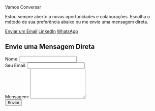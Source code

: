 <div class="contact-page">
  <div class="contact-hero">
    <p class="name">Vamos Conversar</p>
    <p class="tagline">Estou sempre aberto a novas oportunidades e colaborações. Escolha o método de sua preferência abaixo ou me envie uma mensagem direta.</p>
  </div>
 <div class="contact-actions">
      <a href="mailto:silvaemerson797@gmail.com" class="contact-button brand">Enviar um Email</a>
      <a href="https://www.linkedin.com/in/emerson-silva-ricardo-543308119/" target="_blank" class="contact-button alt"> LinkedIn</a>
      <a href="https://wa.me/5585992933087" target="_blank" class="contact-button alt"> WhatsApp</a>
    </div>

  ## Envie uma Mensagem Direta

  <div class="form-container">
    <form
      action="https://formspree.io/f/xpwjlyjd"
      method="POST"
    >
      <div class="form-group">
        <label for="name">Nome:</label>
        <input type="text" id="name" name="name" required>
      </div>
      <div class="form-group">
        <label for="email">Seu Email:</label>
        <input type="email" id="email" name="email" required>
      </div>
      <div class="form-group">
        <label for="message">Mensagem:</label>
        <textarea id="message" name="message" rows="6" required></textarea>
      </div>
      <button type="submit" class="submit-btn">Enviar</button>
    </form>
  </div>
</div>